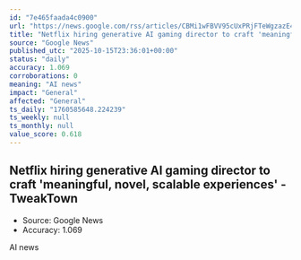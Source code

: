 ```yaml
---
id: "7e465faada4c0900"
url: "https://news.google.com/rss/articles/CBMi1wFBVV95cUxPRjFTeWgzazE4aHplR1hSOHgyajg0UWM5ZTZuRklvZjFJZkY3NVpETEFNQ1hnNnJ5ejFMRndTd2xTSm9PZU95ZnJXYTg3U2dsSV9rOXZ0UU03MDRCRXBSNzRBRkw1Yl9LQzBDb0JQeUUtb1pLODVvSDVlOUxjRjBGbktnOW11eDIyc2MzYXJRWVZrYlJLOXBUUVpsTGc3SzhwVnF5aEI3RFNvdUNCNEFLYkFSR1d1TDc1NzROazRMME1Vc1JaT0NUZWRuY3RwWWhZSlExSk9fSQ?oc=5"
title: "Netflix hiring generative AI gaming director to craft 'meaningful, novel, scalable experiences' - TweakTown"
source: "Google News"
published_utc: "2025-10-15T23:36:01+00:00"
status: "daily"
accuracy: 1.069
corroborations: 0
meaning: "AI news"
impact: "General"
affected: "General"
ts_daily: "1760585648.224239"
ts_weekly: null
ts_monthly: null
value_score: 0.618
---
```

## Netflix hiring generative AI gaming director to craft 'meaningful, novel, scalable experiences' - TweakTown

- Source: Google News
- Accuracy: 1.069

AI news
